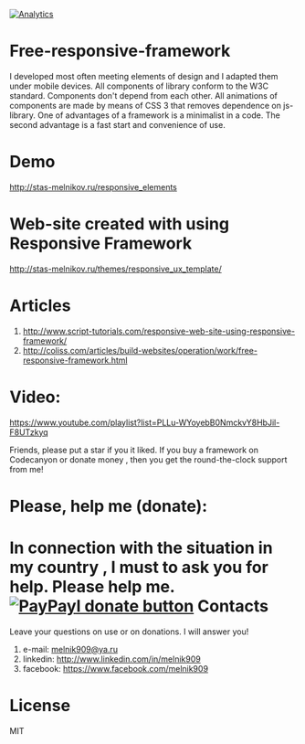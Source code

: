 [![Analytics](https://ga-beacon.appspot.com/UA-57151587-1/free-responsive-framework/readme?pixel)](https://github.com/melnik909/free-responsive-framework)

Free-responsive-framework
=========================

I developed most often meeting elements of design and I adapted them under mobile devices. All components of library conform to the W3C standard. Components don't depend from each other. All animations of components are made by means of CSS 3 that removes dependence on js-library. One of advantages of a framework is a minimalist in a code. The second advantage is a fast start and convenience of use.

Demo
=========================
http://stas-melnikov.ru/responsive_elements

Web-site created with using Responsive Framework
=========================
http://stas-melnikov.ru/themes/responsive_ux_template/

Articles
=========================
1) http://www.script-tutorials.com/responsive-web-site-using-responsive-framework/
2) http://coliss.com/articles/build-websites/operation/work/free-responsive-framework.html

Video:
=========================
https://www.youtube.com/playlist?list=PLLu-WYoyebB0NmckvY8HbJil-F8UTzkyq

Friends, please put a star if you it liked. If you buy a framework on Codecanyon or donate money , then you get the round-the-clock support from me!

Please, help me (donate):
=========================
In connection with the situation in my country , I must to ask you for help. Please help me. [![PayPayl donate button](https://img.shields.io/badge/paypal-donate-yellow.svg)](https://www.paypal.com/cgi-bin/webscr?cmd=_s-xclick&hosted_button_id=MHS8KZ4U44Z7J "Donate once-off to this project using Paypal")
Contacts
=========================
Leave your questions on use or on donations. I will answer you!
1) e-mail: melnik909@ya.ru
2) linkedin: http://www.linkedin.com/in/melnik909
3) facebook: https://www.facebook.com/melnik909

License
=========================
MIT
